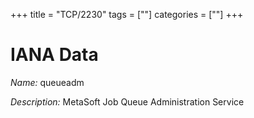 +++
title = "TCP/2230"
tags = [""]
categories = [""]
+++

# IANA Data

_Name:_ queueadm

_Description:_ MetaSoft Job Queue Administration Service

